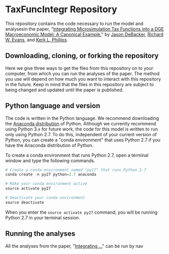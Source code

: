 # TaxFuncIntegr Repository
This repository contains the code necessary to run the model and analysesin the paper, "[Integrating Microsimulation Tax Functions into a DGE Macroeconomic Model: A Canonical Example](https://sites.google.com/site/rickecon/DEP_10pct.pdf)," by [Jason DeBacker](http://jasondebacker.com/), [Richard W. Evans](https://sites.google.com/site/rickecon/), and [Kerk L. Phillips](https://economics.byu.edu/Pages/Faculty%20Pages/Kerk-L.-Phillips.aspx).

## Downloading, cloning, or forking the repository
Here we give three ways to get the files from this repository on to your computer, from which you can run the analyses of the paper. The method you use will depend on how much you want to interact with this repository in the future. Keep in mind that the files in this repository are subject to being changed and updated until the paper is published.


## Python language and version
The code is written in the Python language. We recommend downloading the [Anaconda distribution](https://www.continuum.io/downloads) of Python. Although we currently recommend using Python 3.x for future work, the code for this model is written to run only using Python 2.7. To do this, independent of your current version of Python, you can create a "conda environment" that uses Python 2.7 if you have the Anaconda distribution of Python.

To create a conda environment that runs Python 2.7, open a terminal window and type the following commands.
```python
# Create a conda environment named "py17" that runs Python 2.7
conda create -n py27 python=2.7 anaconda

# Make your conda environment active
source activate py27

# Deactivate your conda environment
source deactivate
```
When you enter the ```source activate py27``` command, you will be running Python 2.7 in your terminal session.

## Running the analyses
All the analyses from the paper, "[Integrating ...](https://sites.google.com/site/rickecon/DEP_10pct.pdf)" can be run by nav

